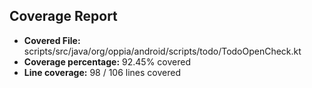 ## Coverage Report

- **Covered File:** scripts/src/java/org/oppia/android/scripts/todo/TodoOpenCheck.kt
- **Coverage percentage:** 92.45% covered
- **Line coverage:** 98 / 106 lines covered